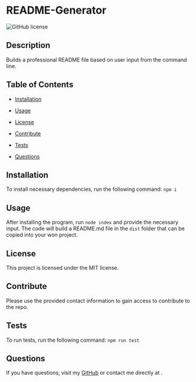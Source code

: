 # README-Generator

![GitHub license](https://img.shields.io/badge/license-MIT-blue.svg)

## Description

Builds a professional README file based on user input from the command line.

## Table of Contents

* [Installation](#installation)

* [Usage](#usage)

* [License](#license)

* [Contribute](#contribute)

* [Tests](#tests)

* [Questions](#questions)

## Installation

To install necessary dependencies, run the following command: `npm i`

## Usage

After installing the program, run `node index` and provide the necessary input.  The code will build a README.md file in the `dist` folder that can be copied into your won project.

## License

This project is licensed under the MIT license.

## Contribute

Please use the provided contact information to gain access to contribute to the repo.

## Tests

To run tests, run the following command: `npm run test`

## Questions

If you have questions, visit my [GitHub](https://github.com/nmcanall/README-Generator) or contact me directly at <nmcanall>.
